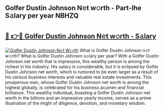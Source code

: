 ## Golfer Dustin Johnson N𝚎t w𝚘rth - Part-lhe S𝚊lary per year NBHZQ

# <h2><a href="http://gc2fq12.nevu.top/?p=Golfer+Dustin+Johnson">🔗 👉🔴 Golfer Dustin Johnson N𝚎t w𝚘rth - S𝚊lary</a></h2>

[![Golfer Dustin Johnson N𝚎t W𝚘rth](https://i.imgur.com/Oavwk0R.jpeg)](http://gc2fq12.nevu.top/?p=Golfer+Dustin+Johnson)
What is Golfer Dustin Johnson n𝚎t w𝚘rth? What is Golfer Dustin Johnson s𝚊lary per year?
With a Golfer Dustin Johnson net worth that is impressive, this wealthy person is among the richest in his industry. His salary is considerable, but it is eclipsed by Golfer Dustin Johnson net worth, which is rumored to be even larger as a result of his various business interests and valuable real estate investments. This prosperous man, whose Golfer Dustin Johnson net worth is among the highest globally, is celebrated for his business acumen and financial brilliance. This wealthy individual, boasting a Golfer Dustin Johnson net worth in the billions and an impressive yearly income, serves as a prime illustration of the might of diligence, devotion, and monetary wisdom.
